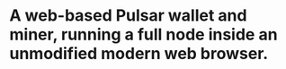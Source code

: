 # A web-based Pulsar wallet and miner, running a full node inside an unmodified modern web browser.

